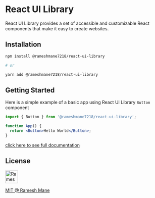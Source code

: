 # React UI Library

React UI Library provides a set of accessible and customizable React components that make it easy to create websites.

## Installation

```bash
npm install @rameshmane7218/react-ui-library

# or

yarn add @rameshmane7218/react-ui-library
```

## Getting Started

Here is a simple example of a basic app using React UI Library `Button` component

```jsx
import { Button } from '@rameshmane7218/react-ui-library';

function App() {
  return <Button>Hello World</Button>;
}
```

[click here to see full documentation](https://react-ui-component-library.netlify.app/)

## License

<img src="" width="40" alt="Ramesh Mane" align="center"/>

<a href="https://github.com/rameshmane7218/react-ui-library/blob/master/LICENSE">MIT @ Ramesh Mane</a>
